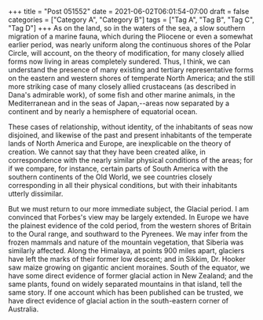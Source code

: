 +++
title = "Post 051552"
date = 2021-06-02T06:01:54-07:00
draft = false
categories = ["Category A", "Category B"]
tags = ["Tag A", "Tag B", "Tag C", "Tag D"]
+++
As on the land, so in the waters of the sea, a slow southern migration of a marine fauna, which during the Pliocene or even a somewhat earlier period, was nearly uniform along the continuous shores of the Polar Circle, will account, on the theory of modification, for many closely allied forms now living in areas completely sundered. Thus, I think, we can understand the presence of many existing and tertiary representative forms on the eastern and western shores of temperate North America; and the still more striking case of many closely allied crustaceans (as described in Dana's admirable work), of some fish and other marine animals, in the Mediterranean and in the seas of Japan,--areas now separated by a continent and by nearly a hemisphere of equatorial ocean.

These cases of relationship, without identity, of the inhabitants of seas now disjoined, and likewise of the past and present inhabitants of the temperate lands of North America and Europe, are inexplicable on the theory of creation. We cannot say that they have been created alike, in correspondence with the nearly similar physical conditions of the areas; for if we compare, for instance, certain parts of South America with the southern continents of the Old World, we see countries closely corresponding in all their physical conditions, but with their inhabitants utterly dissimilar.

But we must return to our more immediate subject, the Glacial period. I am convinced that Forbes's view may be largely extended. In Europe we have the plainest evidence of the cold period, from the western shores of Britain to the Oural range, and southward to the Pyrenees. We may infer from the frozen mammals and nature of the mountain vegetation, that Siberia was similarly affected. Along the Himalaya, at points 900 miles apart, glaciers have left the marks of their former low descent; and in Sikkim, Dr. Hooker saw maize growing on gigantic ancient moraines. South of the equator, we have some direct evidence of former glacial action in New Zealand; and the same plants, found on widely separated mountains in that island, tell the same story. If one account which has been published can be trusted, we have direct evidence of glacial action in the south-eastern corner of Australia.
